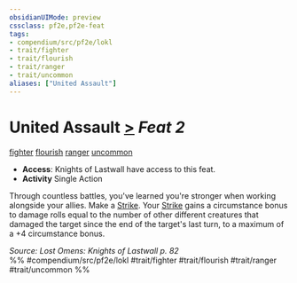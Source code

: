 ```yaml
---
obsidianUIMode: preview
cssclass: pf2e,pf2e-feat
tags:
- compendium/src/pf2e/lokl
- trait/fighter
- trait/flourish
- trait/ranger
- trait/uncommon
aliases: ["United Assault"]
---
```

# United Assault  [>](rules/core-rulebook/chapter-9-playing-the-game.md#Actions "Single Action") *Feat 2*  
[fighter](rules/traits/fighter.md)  [flourish](rules/traits/flourish.md)  [ranger](rules/traits/ranger.md)  [uncommon](rules/traits/uncommon.md)  

- **Access**: Knights of Lastwall have access to this feat.
- **Activity** Single Action

Through countless battles, you've learned you're stronger when working alongside your allies. Make a [Strike](rules/actions/strike.md). Your [Strike](rules/actions/strike.md) gains a circumstance bonus to damage rolls equal to the number of other different creatures that damaged the target since the end of the target's last turn, to a maximum of a +4 circumstance bonus.

*Source: Lost Omens: Knights of Lastwall p. 82*  
%% #compendium/src/pf2e/lokl #trait/fighter #trait/flourish #trait/ranger #trait/uncommon %%